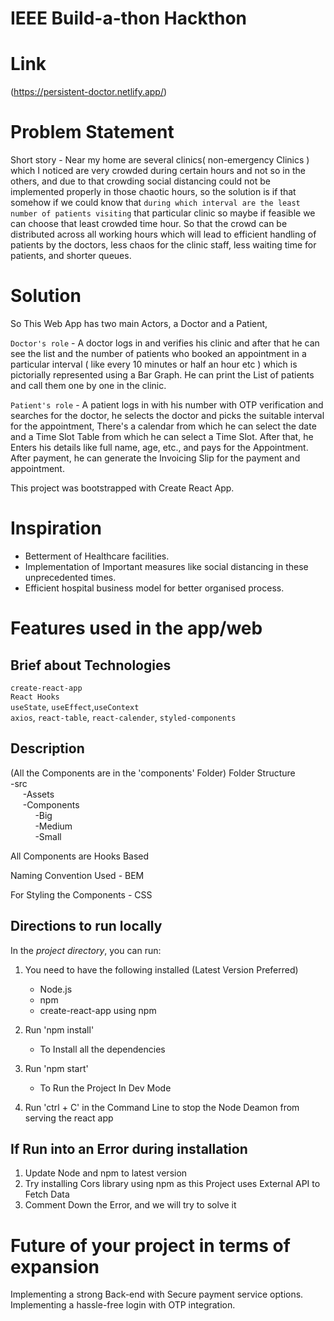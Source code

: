 # IEEE Build-a-thon Hackthon

# Link
(https://persistent-doctor.netlify.app/)

# Problem Statement

Short story - Near my home are several clinics( non-emergency Clinics ) which I noticed are very crowded during certain hours and not so in the others, and due to that crowding social distancing could not be implemented properly in those chaotic hours, 
so the solution is if that somehow if we could know that `during which interval are the least number of patients visiting` that particular clinic so maybe if feasible we can choose that least crowded time hour.
So that the crowd can be distributed across all working hours which will lead to efficient handling of patients by the doctors, less chaos for the clinic staff, less waiting time for patients, and shorter queues.

# Solution

So This Web App has two main Actors, a Doctor and a Patient,

`Doctor's role` - A doctor logs in and verifies his clinic and after that he can see the list and the number of patients who booked an appointment in a particular interval ( like every 10 minutes or half an hour etc ) which is pictorially represented using a Bar Graph. He can print the List of patients and call them one by one in the clinic.

`Patient's role` - A patient logs in with his number with OTP verification and searches for the doctor, he selects the doctor and picks the suitable interval for the appointment, There's a calendar from which he can select the date and a Time Slot Table from which he can select a Time Slot.
After that, he Enters his details like full name, age, etc., and pays for the Appointment. After payment, he can generate the Invoicing Slip for the payment and appointment.  

This project was bootstrapped with Create React App.

# Inspiration
- Betterment of Healthcare facilities.
- Implementation of Important measures like social distancing in these unprecedented times. 
- Efficient hospital business model for better organised process.

# Features used in the app/web
## Brief about Technologies
   `create-react-app`\
   `React Hooks`\
   `useState`, `useEffect`,`useContext`\
   `axios`,
   `react-table`,
   `react-calender`,
   `styled-components` 


## Description

(All the Components are in the 'components' Folder)
Folder Structure\
-src\
    &nbsp;&nbsp;&nbsp; &nbsp;-Assets\
	  &nbsp;&nbsp;&nbsp; &nbsp;-Components\
		&nbsp;&nbsp;&nbsp;&nbsp;&nbsp;&nbsp; &nbsp; &nbsp;-Big\
    &nbsp;&nbsp;&nbsp;&nbsp;&nbsp;&nbsp; &nbsp; &nbsp;-Medium\
    &nbsp;&nbsp;&nbsp;&nbsp;&nbsp;&nbsp; &nbsp; &nbsp;-Small

All Components are Hooks Based

Naming Convention Used - BEM

For Styling the Components - CSS 

## Directions to run locally

In the *project directory*, you can run:
1. You need to have the following installed (Latest Version Preferred)
      - Node.js
      - npm 
      - create-react-app using npm  

2. Run 'npm install'
     - To Install all the dependencies 

3. Run 'npm start'
     - To Run the Project In Dev Mode  

4. Run 'ctrl + C' in the Command Line to stop the Node Deamon from serving the react app

## If Run into an Error during installation 
1. Update Node and npm to latest version
2. Try installing Cors library using npm as this Project uses External API to Fetch Data
3. Comment Down the Error, and we will try to solve it

# Future of your project in terms of expansion

Implementing a strong Back-end with Secure payment service options.
Implementing a hassle-free login with OTP integration.


